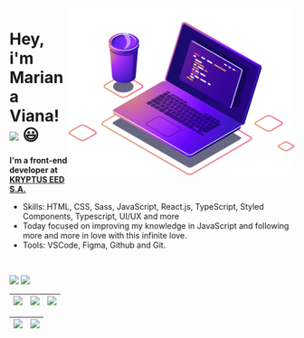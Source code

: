 <img src="/computer.png" min-width="400px" max-width="400px" width="400px" align="right" alt="Computador">


# Hey, i'm Mariana Viana! <img src="https://media.giphy.com/media/hvRJCLFzcasrR4ia7z/giphy.gif" width="30" > 😃

**I'm a front-end developer at [KRYPTUS EED S.A.](https://www.linkedin.com/company/kryptus/)**

- Skills: HTML, CSS, Sass, JavaScript, React.js, TypeScript, Styled Components, Typescript, UI/UX and more
- Today focused on improving my knowledge in JavaScript and following more and more in love with this infinite love.
- Tools: VSCode, Figma, Github and Git.
</br>
<p align="left">
<a href="mailto:contato@mariviana.com.br" alt="mail">
  <img src="https://img.shields.io/badge/-contato@mariviana.com.br-151515?style=flat-square&labelColor=000&logo=Minutemailer&logoColor=3caceb&link=contato@mariviana.com.br" /></a>
  <a href="https://www.linkedin.com/in/marianaviana" alt="Linkedin">
  <img src="https://img.shields.io/badge/-Linkedin-151515?style=flat-square&labelColor=000&&logo=Linkedin&logoColor=3caceb&link=https://www.linkedin.com/in/marianaviana" /></a>

</p>  



<!--
<div align="center">

<br />

<p>
  <a href="https://github.com/anuraghazra/github-readme-stats">
  <img src="https://github-readme-stats.vercel.app/api?username=marianaviana&show_icons=true&count_private=true&theme=tokyonight&hide=issues&title_color=3caceb&text_color=FFFFFF&icon_color=3caceb" />
    <img align="center" src="mari.gif" height="170px" width="100%"/>
  </a>
  </br>
  <a href="https://github.com/anuraghazra/github-readme-stats">
  <img src="https://github-readme-stats.vercel.app/api/top-langs/?username=marianaviana&layout=compact&show_icons=true&count_private=true&theme=tokyonight&hide=issues&title_color=3caceb&text_color=FFFFFF&icon_color=3caceb)" />
    <img align="center" src="mari.gif" height="170px width="100%"/>
  </a>
  
</p>

</div>
<!--> 

| ![](http://github-profile-summary-cards.vercel.app/api/cards/stats?username=marianaviana&theme=dracula) | ![](http://github-profile-summary-cards.vercel.app/api/cards/repos-per-language?username=marianaviana&hide=Html&theme=dracula) | ![](http://github-profile-summary-cards.vercel.app/api/cards/most-commit-language?username=marianaviana&theme=dracula) |
| :-: | :-: | :-: |

| ![](http://github-profile-summary-cards.vercel.app/api/cards/profile-details?username=marianaviana&theme=dracula) | ![](https://github-readme-streak-stats.herokuapp.com/?user=marianaviana&hide_border=true&date_format=M%20j%5B%2C%20Y%5D&background=282a36&stroke=6272a4&ring=de6caf&fire=e34c26&currStreakNum=fff&sideNums=de6caf&currStreakLabel=e8a865&sideLabels=e8a865&dates=e8a865) |
| :-: | :-: |
